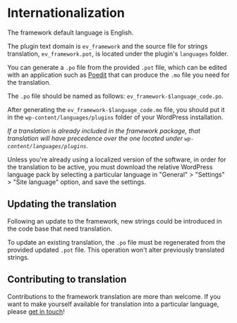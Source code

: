 # Internationalization

The framework default language is English.

The plugin text domain is `ev_framework` and the source file for strings translation, `ev_framework.pot`, is located under the plugin's `languages` folder.

You can generate a `.po` file from the provided `.pot` file, which can be edited with an application such as [Poedit](https://poedit.net/) that can produce the `.mo` file you need for the translation.

The `.po` file should be named as follows: `ev_framework-$language_code.po`.

After generating the `ev_framework-$language_code.mo` file, you should put it in the `wp-content/languages/plugins` folder of your WordPress installation.

*If a translation is already included in the framework package, that translation will have precedence over the one located under `wp-content/languages/plugins`.*

Unless you're already using a localized version of the software, in order for the translation to be active, you must download the relative WordPress language pack by selecting a particular language in "General" > "Settings" > "Site language" option, and save the settings.

## Updating the translation

Following an update to the framework, new strings could be introduced in the code base that need translation.

To update an existing translation, the `.po` file must be regenerated from the provided updated `.pot` file. This operation won't alter previously translated strings.

## Contributing to translation

Contributions to the framework translation are more than welcome. If you want to make yourself available for translation into a particular language, please [get in touch](https://github.com/Justevolve/evolve-framework)!